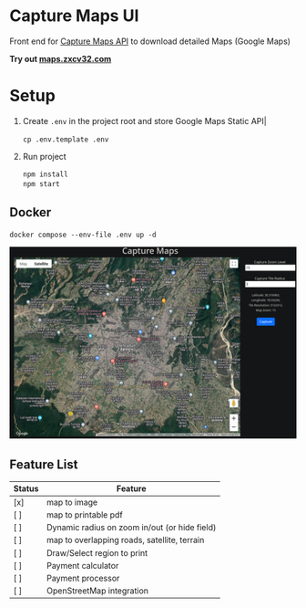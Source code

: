 # Capture Maps UI

Front end for [Capture Maps API](https://github.com/zxcV32/capture-maps-api) to download detailed
Maps (Google Maps)

**Try out [maps.zxcv32.com](https://maps.zxcv32.com/)**

# Setup
1. Create `.env` in the project root and store Google Maps Static API|

   `cp .env.template .env`
2. Run project
   
   ```bash
   npm install
   npm start
   ```
## Docker

`docker compose --env-file .env up -d`

![img.png](assets/img.png)


## Feature List

| Status | Feature                                       | 
|--------|-----------------------------------------------|
| [x]    | map to image                                  |
| [ ]    | map to printable pdf                          |
| [ ]    | Dynamic radius on zoom in/out (or hide field) |
| [ ]    | map to overlapping roads, satellite, terrain  |
| [ ]    | Draw/Select region to print                   |
| [ ]    | Payment calculator                            |
| [ ]    | Payment processor                             |
| [ ]    | OpenStreetMap integration                     |



